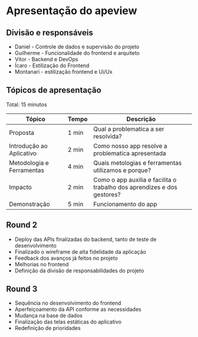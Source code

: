 # Apresentação do apeview

## Divisão e responsáveis
- Daniel - Controle de dados e supervisão do projeto
- Guilherme - Funcionalidade do frontend e arquiteto
- Vitor - Backend e DevOps
- Ícaro - Estilização do Frontend
- Montanari - estilização frontend e Ui/Ux

## Tópicos de apresentação

Total: 15 minutos

| Tópico                    | Tempo | Descrição                                                               |
| ------------------------- | ----- | ----------------------------------------------------------------------- |
| Proposta                  | 1 min | Qual a problematica a ser resolvida?                                    |
| Introdução ao Aplicativo  | 2 min | Como nosso app resolve a problematica apresentada                       |
| Metodologia e Ferramentas | 4 min | Quais metologias e ferramentas utilizamos e porque?                     |
| Impacto                   | 2 min | Como o app auxilia e facilita o trabalho dos aprendizes e dos gestores? |
| Demonstração              | 5 min | Funcionamento do app                                                    |

## Round 2

- Deploy das APIs finalizadas do backend, tanto de teste de desenvolvimento
- Finalizado o wireframe de alta fidelidade da aplicação
- Feedback dos avanços já feitos no projeto
- Melhorias no frontend
- Definição da divisão de responsabilidades do projeto

## Round 3

- Sequência no desenvolvimento do frontend
- Aperfeiçoamento da API conforme as necessidades
- Mudança na base de dados
- Finalização das telas estáticas do aplicativo
- Redefinição de prioridades

